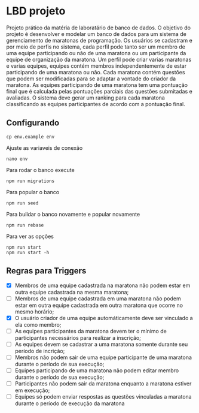 # LBD projeto

Projeto prático da matéria de laboratário de banco de dados. O objetivo do projeto é desenvolver e modelar um banco de dados para um sistema de gerenciamento de maratonas de programação. Os usuários se cadastram e por meio de perfis no sistema, cada perfil pode tanto ser um membro de uma equipe participando ou não de uma maratona ou um participante da equipe de organização da maratona. Um perfil pode criar varias maratonas e varias equipes, equipes contém membros independentemente de estar participando de uma maratona ou não. Cada maratona contém questões que podem ser modificadas para se adaptar a vontade do criador da maratona. As equipes participando de uma maratona tem uma pontuação final que é calculada pelas pontuações parciais das questões submitadas e avaliadas. O sistema deve gerar um ranking para cada maratona classificando as equipes participantes de acordo com a pontuação final.

## Configurando

```
cp env.example env
```

Ajuste as variaveis de conexão

```
nano env
```

Para rodar o banco execute 

```
npm run migrations
```

Para popular o banco

```
npm run seed
```

Para buildar o banco novamente e popular novamente

```
npm run rebase 
```

Para ver as opções

```
npm run start 
npm run start -h
```

## Regras para Triggers

- [x] Membros de uma equipe cadastrada na maratona não podem estar em outra equipe cadastrada na mesma maratona;
- [ ] Membros de uma equipe cadastrada em uma maratona não podem estar em outra equipe cadastrada em outra maratona que ocorre no mesmo horário;
- [x] O usuário criador de uma equipe automáticamente deve ser vinculado a ela como membro;
- [ ] As equipes participantes da maratona devem ter o mínimo de participantes necessários para realizar a inscrição;
- [ ] As equipes devem se cadastrar a uma maratona somente durante seu período de incrição;
- [ ] Membros não podem sair de uma equipe participante de uma maratona durante o período de sua execução;
- [ ] Equipes participando de uma maratona não podem editar membro durante o período de sua execução;
- [ ] Participantes não podem sair da maratona enquanto a maratona estiver em execução;
- [ ] Equipes só podem enviar respostas as questões vinculadas a maratona durante o período de execução da maratona
